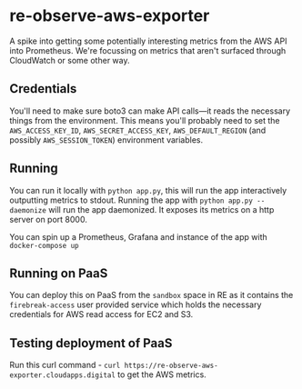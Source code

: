# re-observe-aws-exporter

A spike into getting some potentially interesting metrics from the AWS API into Prometheus. We're focussing on metrics that aren't surfaced through CloudWatch or some other way.

## Credentials

You'll need to make sure boto3 can make API calls—it reads the necessary things from the environment. This means you'll probably need to set the `AWS_ACCESS_KEY_ID`, `AWS_SECRET_ACCESS_KEY`, `AWS_DEFAULT_REGION` (and possibly `AWS_SESSION_TOKEN`) environment variables.

## Running

You can run it locally with `python app.py`, this will run the app interactively outputting metrics to stdout. Running the app with `python app.py --daemonize` will run the app daemonized. It exposes its metrics on a http server on port 8000.

You can spin up a Prometheus, Grafana and instance of the app with `docker-compose up`


## Running on PaaS

You can deploy this on PaaS from the `sandbox` space in RE as it contains the `firebreak-access` user provided service which holds the necessary credentials for AWS read access for EC2 and S3.

## Testing deployment of PaaS

Run this curl command - `curl https://re-observe-aws-exporter.cloudapps.digital` to get the AWS metrics.
